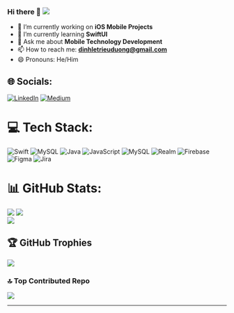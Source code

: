 ### Hi there 👋 [![](https://visitcount.itsvg.in/api?id=dinhletrieuduong&icon=0&color=1)](https://visitcount.itsvg.in)

<!--
**dinhletrieuduong/dinhletrieuduong** is a ✨ _special_ ✨ repository because its `README.md` (this file) appears on your GitHub profile.

Here are some ideas to get you started:

- 👯 I’m looking to collaborate on ...
- 🤔 I’m looking for help with ...
- ⚡ Fun fact: ...
-->
- 🔭 I’m currently working on **iOS Mobile Projects**
- 🌱 I’m currently learning **SwiftUI**
- 💬 Ask me about **Mobile Technology Development**
- 📫 How to reach me: **dinhletrieuduong@gmail.com**
- 😄 Pronouns: He/Him

## 🌐 Socials:
[![LinkedIn](https://img.shields.io/badge/LinkedIn-%230077B5.svg?logo=linkedin&logoColor=white)](https://linkedin.com/in/https://www.linkedin.com/in/dinhletrieuduong-dylan/) [![Medium](https://img.shields.io/badge/Medium-12100E?logo=medium&logoColor=white)](https://medium.com/@https://medium.com/@dltdylan) 

# 💻 Tech Stack:
![Swift](https://img.shields.io/badge/swift-F54A2A?style=for-the-badge&logo=swift&logoColor=white) ![MySQL](https://img.shields.io/badge/mysql-%2300000f.svg?style=for-the-badge&logo=mysql&logoColor=white) ![Java](https://img.shields.io/badge/java-%23ED8B00.svg?style=for-the-badge&logo=openjdk&logoColor=white) ![JavaScript](https://img.shields.io/badge/javascript-%23323330.svg?style=for-the-badge&logo=javascript&logoColor=%23F7DF1E) ![MySQL](https://img.shields.io/badge/mysql-%2300000f.svg?style=for-the-badge&logo=mysql&logoColor=white) ![Realm](https://img.shields.io/badge/Realm-39477F?style=for-the-badge&logo=realm&logoColor=white) ![Firebase](https://img.shields.io/badge/Firebase-039BE5?style=for-the-badge&logo=Firebase&logoColor=white) ![Figma](https://img.shields.io/badge/figma-%23F24E1E.svg?style=for-the-badge&logo=figma&logoColor=white) ![Jira](https://img.shields.io/badge/jira-%230A0FFF.svg?style=for-the-badge&logo=jira&logoColor=white)
# 📊 GitHub Stats:
![](https://github-readme-stats.vercel.app/api?username=dinhletrieuduong&theme=dark&hide_border=false&include_all_commits=false&count_private=true)
![](https://github-readme-streak-stats.herokuapp.com/?user=dinhletrieuduong&theme=dark&hide_border=false)<br/>
![](https://github-readme-stats.vercel.app/api/top-langs/?username=dinhletrieuduong&theme=dark&hide_border=false&include_all_commits=false&count_private=true&layout=compact)

## 🏆 GitHub Trophies
![](https://github-profile-trophy.vercel.app/?username=dinhletrieuduong&theme=onedark&no-frame=false&no-bg=false&margin-w=4)

### 🔝 Top Contributed Repo
![](https://github-contributor-stats.vercel.app/api?username=dinhletrieuduong&limit=5&theme=onedark&combine_all_yearly_contributions=true)

---

<!-- Proudly created with GPRM ( https://gprm.itsvg.in ) -->
